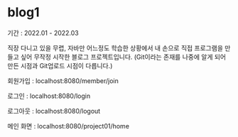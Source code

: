 # blog1

기간 : 2022.01 - 2022.03

직장 다니고 있을 무렵, 자바만 어느정도 학습한 상황에서 내 손으로 직접 프로그램을 만들고 싶어 무작정 시작한 블로그 프로젝트입니다.
(Git이라는 존재를 나중에 알게 되어 만든 시점과 Git업로드 시점이 다릅니다.)

회원가입 : localhost:8080/member/join

로그인 : localhost:8080/login

로그아웃 : localhost:8080/logout

메인 화면 : localhost:8080/project01/home
